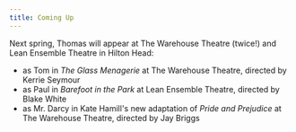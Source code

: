 ```yaml
---
title: Coming Up
---
```


Next spring, Thomas will appear at The Warehouse Theatre (twice!) and Lean Ensemble Theatre in Hilton Head:

- as Tom in *The Glass Menagerie* at The Warehouse Theatre, directed by Kerrie Seymour
- as Paul in *Barefoot in the Park* at Lean Ensemble Theatre, directed by Blake White
- as Mr. Darcy in Kate Hamill's new adaptation of *Pride and Prejudice* at The Warehouse Theatre, directed by Jay Briggs
